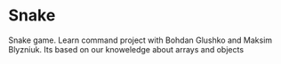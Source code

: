 # Snake
Snake game. Learn command project with Bohdan Glushko and Maksim Blyzniuk. Its based on our knoweledge about arrays and objects 

